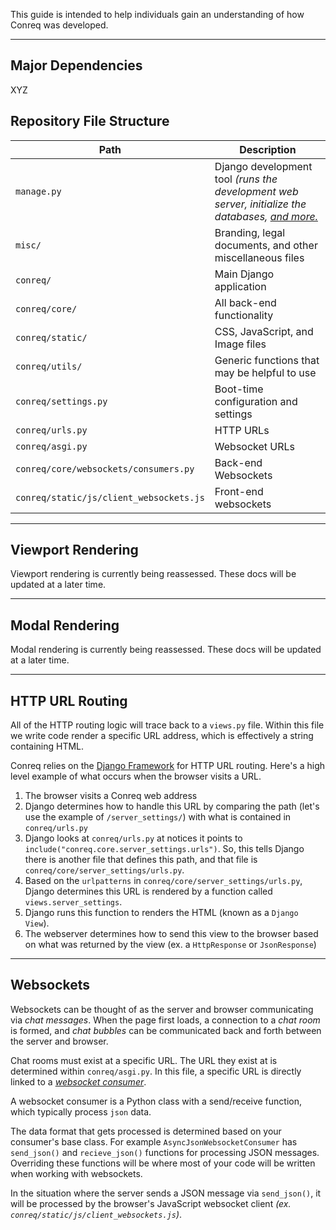 This guide is intended to help individuals gain an understanding of how Conreq was developed.

---

## Major Dependencies

XYZ

## Repository File Structure

| Path | Description |
| --- | --- |
| `manage.py` | Django development tool _(runs the development web server, initialize the databases, [and more.](https://docs.djangoproject.com/en/3.1/ref/django-admin/)_ |
| `misc/` | Branding, legal documents, and other miscellaneous files |
| `conreq/` | Main Django application |
| `conreq/core/` | All back-end functionality |
| `conreq/static/` | CSS, JavaScript, and Image files |
| `conreq/utils/` | Generic functions that may be helpful to use |
| `conreq/settings.py` | Boot-time configuration and settings |
| `conreq/urls.py` | HTTP URLs |
| `conreq/asgi.py` | Websocket URLs |
| `conreq/core/websockets/consumers.py` | Back-end Websockets |
| `conreq/static/js/client_websockets.js` | Front-end websockets |

---

## Viewport Rendering

Viewport rendering is currently being reassessed. These docs will be updated at a later time.

---

## Modal Rendering

Modal rendering is currently being reassessed. These docs will be updated at a later time.

---

## HTTP URL Routing

All of the HTTP routing logic will trace back to a `views.py` file. Within this file we write code render a specific URL address, which is effectively a string containing HTML.

Conreq relies on the [Django Framework](https://www.djangoproject.com/) for HTTP URL routing. Here's a high level example of what occurs when the browser visits a URL.

1. The browser visits a Conreq web address
2. Django determines how to handle this URL by comparing the path (let's use the example of `/server_settings/`) with what is contained in `conreq/urls.py`
3. Django looks at `conreq/urls.py` at notices it points to `include("conreq.core.server_settings.urls")`. So, this tells Django there is another file that defines this path, and that file is `conreq/core/server_settings/urls.py`.
4. Based on the `urlpatterns` in `conreq/core/server_settings/urls.py`, Django determines this URL is rendered by a function called `views.server_settings`.
5. Django runs this function to renders the HTML (known as a `Django View`).
6. The webserver determines how to send this view to the browser based on what was returned by the view (ex. a `HttpResponse` or `JsonResponse`)

---

## Websockets

Websockets can be thought of as the server and browser communicating via _chat messages_. When the page first loads, a connection to a _chat room_ is formed, and _chat bubbles_ can be communicated back and forth between the server and browser.

Chat rooms must exist at a specific URL. The URL they exist at is determined within `conreq/asgi.py`. In this file, a specific URL is directly linked to a [_websocket consumer_](https://channels.readthedocs.io/en/latest/topics/consumers.html).

A websocket consumer is a Python class with a send/receive function, which typically process `json` data.

The data format that gets processed is determined based on your consumer's base class. For example `AsyncJsonWebsocketConsumer` has `send_json()` and `recieve_json()` functions for processing JSON messages. Overriding these functions will be where most of your code will be written when working with websockets.

In the situation where the server sends a JSON message via `send_json()`, it will be processed by the browser's JavaScript websocket client _(ex. `conreq/static/js/client_websockets.js`)_.
